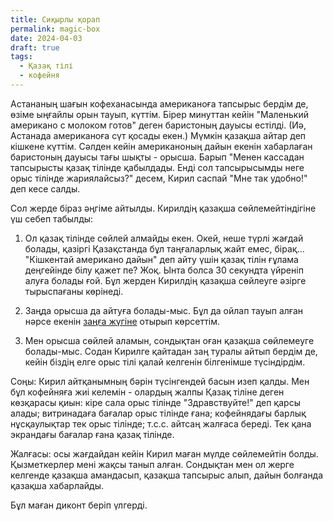 ```yaml
---
title: Сиқырлы қорап
permalink: magic-box
date: 2024-04-03
draft: true
tags:
  - Қазақ тілі
  - кофейня
---
```


Астананың шағын кофеханасында американоға тапсырыс бердім де, өзіме ыңғайлы орын тауып, күттім. Бірер минуттан кейін "Маленький американо с молоком готов" деген баристоның дауысы естілді. (Иә, Астанада американоға сүт қосады екен.) Мүмкін қазақша айтар деп кішкене күттім. Сәлден кейін американоның дайын екенін хабарлаған баристоның дауысы тағы шықты - орысша. Барып "Менен кассадан тапсырысты қазақ тілінде қабылдады. Енді сол тапсырысымды неге орыс тілінде жариялайсыз?" десем, Кирил саспай "Мне так удобно!" деп кесе салды.

Сол жерде біраз әңгіме айтылды. Кирилдің қазақша сөйлемейтіндігіне үш себеп табылды:

1. Ол қазақ тілінде сөйлей алмайды екен. Окей, неше түрлі жағдай болады, қазіргі Қазақстанда бұл таңғаларлық жайт емес, бірақ... "Кішкентай американо дайын" деп айту үшін қазақ тілін ғұлама деңгейінде білу қажет пе? Жоқ. Ынта болса 30 секундта үйреніп алуға болады ғой. Бұл жерден Кирилдің қазақша сөйлеуге әзірге тырыспағаны көрінеді.

2. Заңда орысша да айтуға болады-мыс. Бұл да ойлап тауып алған нәрсе екенін [заңға жүгіне](https://t.me/QazaqshaJaz/783) отырып көрсеттім.

3. Мен орысша сөйлей аламын, сондықтан оған қазақша сөйлемеуге болады-мыс. Содан Кирилге қайтадан заң туралы айтып бердім де, кейін біздің елге орыс тілі қалай келгенін білгенімше түсіндірдім.

Соңы: Кирил айтқанымның бәрін түсінгендей басын изеп қалды. Мен бұл кофейняға жиі келемін - олардың жалпы Қазақ тіліне деген көзқарасы қиын: кіре сала орыс тілінде "Здравствуйте!" деп қарсы алады; витринадаға бағалар орыс тілінде ғана; кофейнядағы барлық нұсқаулықтар тек орыс тілінде; т.с.с. айтсаң жалғаса береді. Тек қана экрандағы бағалар ғана қазақ тілінде.

Жалғасы: осы жағдайдан кейін Кирил маған мүлде сөйлемейтін болды. Қызметкерлер мені жақсы танып алған. Сондықтан мен ол жерге келгенде қазақша амандасып, қазақша тапсырыс алып, дайын болғанда қазақша хабарлайды.

Бұл маған диконт беріп үлгерді.
